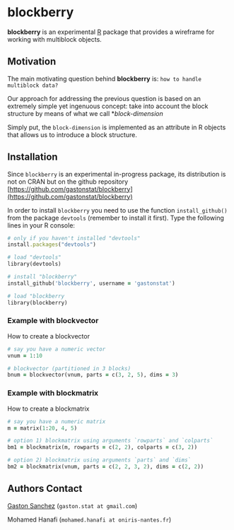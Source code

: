 # blockberry

**blockberry** is an experimental [R](http://www.r-project.org/) package that provides a wireframe for working with multiblock objects. 


## Motivation

The main motivating question behind **blockberry** is: `how to handle multiblock data?`

Our approach for addressing the previous question is based on an extremely simple yet ingenuous concept: 
take into account the block structure by means of what we call **block-dimension*

Simply put, the `block-dimension` is implemented as an attribute in R objects that allows us 
to introduce a block structure.

## Installation

Since ```blockberry``` is an experimental in-progress package, its distribution is not on CRAN but on the github 
repository [https://github.com/gastonstat/blockberry](https://github.com/gastonstat/blockberry)

In order to install ```blockberry``` you need to use the function ```install_github()``` 
from the package ```devtools``` (remember to install it first). Type the following lines in your R console:

```ruby
# only if you haven't installed "devtools"
install.packages("devtools")

# load "devtools"
library(devtools)

# install "blockberry"
install_github('blockberry', username = 'gastonstat')

# load "blockberry
library(blockberry)
```

### Example with blockvector

How to create a blockvector
```ruby
# say you have a numeric vector
vnum = 1:10

# blockvector (partitioned in 3 blocks)
bnum = blockvector(vnum, parts = c(3, 2, 5), dims = 3)
```


### Example with blockmatrix

How to create a blockmatrix
```ruby
# say you have a numeric matrix
m = matrix(1:20, 4, 5)

# option 1) blockmatrix using arguments `rowparts` and `colparts`
bm1 = blockmatrix(m, rowparts = c(2, 2), colparts = c(3, 2))

# option 2) blockmatrix using arguments `parts` and `dims`
bm2 = blockmatrix(vnum, parts = c(2, 2, 3, 2), dims = c(2, 2))
```


Authors Contact
--------------

[Gaston Sanchez](http://gastonsanchez.com) (```gaston.stat at gmail.com```)

Mohamed Hanafi (```mohamed.hanafi at oniris-nantes.fr```)
